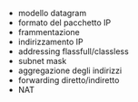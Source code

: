 - modello datagram
- formato del pacchetto IP
- frammentazione
- indirizzamento IP
- addressing flassfull/classless
- subnet mask
- aggregazione degli indirizzi
- forwarding diretto/indiretto
- NAT
